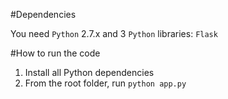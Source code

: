 
#Dependencies

You need ```Python``` 2.7.x and 3 ```Python``` libraries: ```Flask```


#How to run the code

1. Install all Python dependencies
2. From the root folder, run ```python app.py```


